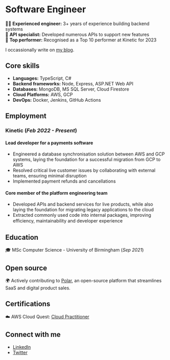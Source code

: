 # Software Engineer

👨‍💻 **Experienced engineer:** 3+ years of experience building backend systems<br>
🔌 **API specialist:** Developed numerous APIs to support new features<br>
🏅 **Top performer:** Recognised as a Top 10 performer at Kinetic for 2023

I occassionally write on [my blog](https://www.thecodingpalace.com).

## Core skills

- **Languages:** TypeScript, C#
- **Backend frameworks:** Node, Express, ASP.NET Web API
- **Databases:** MongoDB, MS SQL Server, Cloud Firestore
- **Cloud Platforms:** AWS, GCP
- **DevOps:** Docker, Jenkins, GitHub Actions

## Employment

### Kinetic (_Feb 2022 - Present_)

#### Lead developer for a payments software

- Engineered a database synchronisation solution between AWS and GCP systems, laying the foundation for a successful migration from GCP to AWS
- Resolved critical live customer issues by collaborating with external teams, ensuring minimal disruption
- Implemented payment refunds and cancellations

#### Core member of the platform engineering team

- Developed APIs and backend services for live products, while also laying the foundation for migrating legacy applications to the cloud
- Extracted commonly used code into internal packages, improving eﬃciency, maintainability and developer experience

## Education

🎓 MSc Computer Science - University of Birmingham (_Sep 2021_)

## Open source

🌍 Actively contributing to [Polar](https://github.com/polarsource/polar/pulls?q=is%3Apr+author%3Amagarpratik), an open-source platform that streamlines SaaS and digital product sales.

## Certifications

☁️ AWS Cloud Quest: [Cloud Practitioner](https://www.credly.com/badges/fb2ceee8-a844-4abb-9622-db0eb48220c4/public_url)

## Connect with me

- [LinkedIn](https://www.linkedin.com/in/magarpratik)
- [Twitter](https://x.com/magarpratik_)

